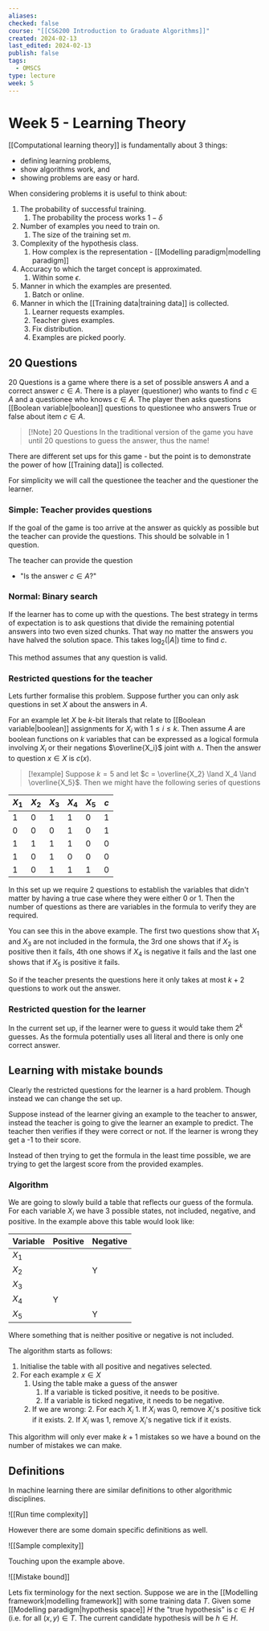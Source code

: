 ```yaml
---
aliases: 
checked: false
course: "[[CS6200 Introduction to Graduate Algorithms]]"
created: 2024-02-13
last_edited: 2024-02-13
publish: false
tags:
  - OMSCS
type: lecture
week: 5
---
```

# Week 5 - Learning Theory

[[Computational learning theory]] is fundamentally about 3 things:
- defining learning problems,
- show algorithms work, and
- showing problems are easy or hard. 

When considering problems it is useful to think about:
1. The probability of successful training.
	1. The probability the process works $1 - \delta$ 
2. Number of examples you need to train on.
	1. The size of the training set $m$.
3. Complexity of the hypothesis class.
	1. How complex is the representation - [[Modelling paradigm|modelling paradigm]]
4. Accuracy to which the target concept is approximated. 
	1. Within some $\epsilon$.
5. Manner in which the examples are presented.
	1. Batch or online.
6. Manner in which the [[Training data|training data]] is collected.
	1. Learner requests examples.
	2. Teacher gives examples.
	3. Fix distribution.
	4. Examples are picked poorly.

## 20 Questions

20 Questions is a game where there is a set of possible answers $A$ and a correct answer $c \in A$. There is a player (questioner) who wants to find $c \in A$ and a questionee who knows $c \in A$. The player then asks questions [[Boolean variable|boolean]] questions to questionee who answers True or false about item $c \in A$. 

> [!Note] 20 Questions
> In the traditional version of the game you have until 20 questions to guess the answer, thus the name!

There are different set ups for this game - but the point is to demonstrate the power of how [[Training data]] is collected. 

For simplicity we will call the questionee the teacher and the questioner the learner. 

### Simple: Teacher provides questions

If the goal of the game is too arrive at the answer as quickly as possible but the teacher can provide the questions. This should be solvable in 1 question.

The teacher can provide the question
- "Is the answer $c \in A$?"

### Normal: Binary search

If the learner has to come up with the questions. The best strategy in terms of expectation is to ask questions that divide the remaining potential answers into two even sized chunks. That way no matter the answers you have halved the solution space. This takes $\log_2(\vert A \vert)$ time to find $c$.

This method assumes that any question is valid.

### Restricted questions for the teacher

Lets further formalise this problem. Suppose further you can only ask questions in set $X$ about the answers in $A$.

For an example let $X$ be $k$-bit literals that relate to [[Boolean variable|boolean]] assignments for $X_i$ with $1 \leq i \leq k$. Then assume $A$ are boolean functions on $k$ variables that can be expressed as a logical formula involving $X_i$ or their negations $\overline{X_i}$ joint with $\land$. Then the answer to question $x \in X$ is $c(x)$.

>[!example]
>Suppose $k = 5$ and let $c = \overline{X_2} \land X_4 \land \overline{X_5}$. Then we might have the following series of questions

| $X_1$ | $X_2$ | $X_3$ | $X_4$ | $X_5$ | $c$ |
| ----- | ----- | ----- | ----- | ----- | --- |
| 1     | 0     | 1     | 1     | 0     | 1   |
| 0     | 0     | 0     | 1     | 0     | 1   |
| 1     | 1     | 1     | 1     | 0     | 0   |
| 1     | 0     | 1     | 0     | 0     | 0   |
| 1     | 0     | 1     | 1     | 1     | 0    |

In this set up we require 2 questions to establish the variables that didn't matter by having a true case where they were either 0 or 1. Then the number of questions as there are variables in the formula to verify they are required. 

You can see this in the above example. The first two questions show that $X_1$ and $X_3$ are not included in the formula, the 3rd one shows that if $X_2$ is positive then it fails, 4th one shows if $X_4$ is negative it fails and the last one shows that if $X_5$ is positive it fails.

So if the teacher presents the questions here it only takes at most $k + 2$ questions to work out the answer.

### Restricted question for the learner

In the current set up, if the learner were to guess it would take them $2^k$ guesses. As the formula potentially uses all literal and there is only one correct answer.

## Learning with mistake bounds

Clearly the restricted questions for the learner is a hard problem. Though instead we can change the set up.

Suppose instead of the learner giving an example to the teacher to answer, instead the teacher is going to give the learner an example to predict. The teacher then verifies if they were correct or not. If the learner is wrong they get a -1 to their score.

Instead of then trying to get the formula in the least time possible, we are trying to get the largest score from the provided examples.



### Algorithm

We are going to slowly build a table that reflects our guess of the formula. For each variable $X_i$ we have 3 possible states, not included, negative, and positive. In the example above this table would look like:

| Variable | Positive | Negative |
| ---- | ---- | ---- |
| $X_1$ |  |  |
| $X_2$ |  | Y |
| $X_3$ |  |  |
| $X_4$ | Y |  |
| $X_5$ |  | Y |

Where something that is neither positive or negative is not included.

The algorithm starts as follows:
1. Initialise the table with all positive and negatives selected.
2. For each example $x \in X$
	1. Using the table make a guess of the answer
		1. If a variable is ticked positive, it needs to be positive.
		2. If a variable is ticked negative, it needs to be negative.
	2. If we are wrong:
		2. For each $X_i$
			1. If $X_i$ was 0, remove $X_i$'s positive tick if it exists.
			2. If $X_i$ was 1, remove $X_i$'s negative tick if it exists.

This algorithm will only ever make $k+1$ mistakes so we have a bound on the number of mistakes we can make.

## Definitions

In machine learning there are similar definitions to other algorithmic disciplines.

![[Run time complexity]]

However there are some domain specific definitions as well.

![[Sample complexity]]

Touching upon the example above.

![[Mistake bound]]

Lets fix terminology for the next section. Suppose we are in the [[Modelling framework|modelling framework]] with some training data $T$. Given some [[Modelling paradigm|hypothesis space]] $H$ the "true hypothesis" is $c \in H$ (i.e. for all $(x,y) \in T$. The current candidate hypothesis will be $h \in H$. 
